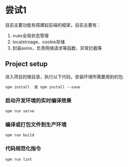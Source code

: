 # 尝试1

目前主要功能有搭建起前端的框架，目前主要有：
 1. vuex全局状态管理
 2. localstroage、cookie存储
 3. 封装axios，负责网络请求等函数，异常拦截等
 

## Project setup
进入项目的根目录，执行以下代码，安装环境所需要用到的包
```
npm install  或 npm install --save
```

### 启动开发环境的实时编译效果
```
npm run serve
```

### 编译或打包文件到生产环境
```
npm run build
```

### 代码规范化指令
```
npm run lint
```

